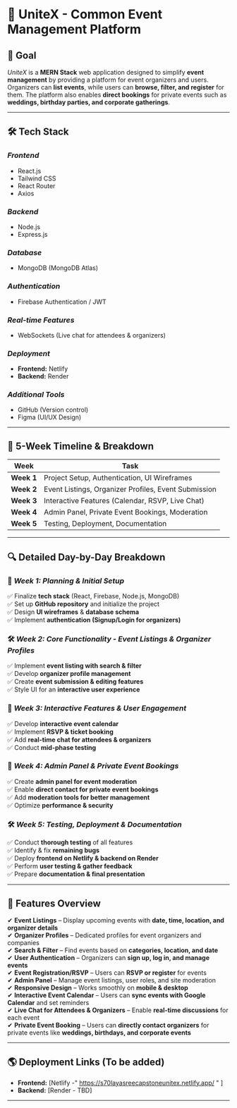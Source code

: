 # 🎉 UniteX - Common Event Management Platform  

## 🎯 Goal  
*UniteX* is a **MERN Stack** web application designed to simplify **event management** by providing a platform for event organizers and users. Organizers can **list events**, while users can **browse, filter, and register** for them. The platform also enables **direct bookings** for private events such as **weddings, birthday parties, and corporate gatherings**.  

---

## 🛠 Tech Stack  

### *Frontend*  
- React.js  
- Tailwind CSS  
- React Router  
- Axios  

### *Backend*  
- Node.js  
- Express.js  

### *Database*  
- MongoDB (MongoDB Atlas)  

### *Authentication*  
- Firebase Authentication / JWT  

### *Real-time Features*  
- WebSockets (Live chat for attendees & organizers)  

### *Deployment*  
- **Frontend:** Netlify  
- **Backend:** Render  

### *Additional Tools*  
- GitHub (Version control)  
- Figma (UI/UX Design)  

---

## 📅 5-Week Timeline & Breakdown  

| **Week** | **Task** |
|----------|---------|
| **Week 1** | Project Setup, Authentication, UI Wireframes |
| **Week 2** | Event Listings, Organizer Profiles, Event Submission |
| **Week 3** | Interactive Features (Calendar, RSVP, Live Chat) |
| **Week 4** | Admin Panel, Private Event Bookings, Moderation |
| **Week 5** | Testing, Deployment, Documentation |

---

## 🔍 Detailed Day-by-Day Breakdown  

### 🚀 *Week 1: Planning & Initial Setup*  
✅ Finalize **tech stack** (React, Firebase, Node.js, MongoDB)  
✅ Set up **GitHub repository** and initialize the project  
✅ Design **UI wireframes** & **database schema**  
✅ Implement **authentication (Signup/Login for organizers)**  

### 🛠 *Week 2: Core Functionality - Event Listings & Organizer Profiles*  
✅ Implement **event listing with search & filter**  
✅ Develop **organizer profile management**  
✅ Create **event submission & editing features**  
✅ Style UI for an **interactive user experience**  

### 🔗 *Week 3: Interactive Features & User Engagement*  
✅ Develop **interactive event calendar**  
✅ Implement **RSVP & ticket booking**  
✅ Add **real-time chat for attendees & organizers**  
✅ Conduct **mid-phase testing**  

### 🔑 *Week 4: Admin Panel & Private Event Bookings*  
✅ Create **admin panel for event moderation**  
✅ Enable **direct contact for private event bookings**  
✅ Add **moderation tools for better management**  
✅ Optimize **performance & security**  

### 🛠 *Week 5: Testing, Deployment & Documentation*  
✅ Conduct **thorough testing** of all features  
✅ Identify & fix **remaining bugs**  
✅ Deploy **frontend on Netlify & backend on Render**  
✅ Perform **user testing & gather feedback**  
✅ Prepare **documentation & final presentation**  

---

## 📌 Features Overview  
✔ **Event Listings** – Display upcoming events with **date, time, location, and organizer details**  
✔ **Organizer Profiles** – Dedicated profiles for event organizers and companies  
✔ **Search & Filter** – Find events based on **categories, location, and date**  
✔ **User Authentication** – Organizers can **sign up, log in, and manage events**  
✔ **Event Registration/RSVP** – Users can **RSVP or register** for events  
✔ **Admin Panel** – Manage event listings, user roles, and site moderation  
✔ **Responsive Design** – Works smoothly on **mobile & desktop**  
✔ **Interactive Event Calendar** – Users can **sync events with Google Calendar** and set reminders  
✔ **Live Chat for Attendees & Organizers** – Enable **real-time discussions** for each event  
✔ **Private Event Booking** – Users can **directly contact organizers** for private events like **weddings, birthdays, and corporate events**  

---

## 🌎 Deployment Links (To be added)  
- **Frontend:** [Netlify -" https://s70layasreecapstoneunitex.netlify.app/ " ]   
- **Backend:** [Render - TBD]  

---